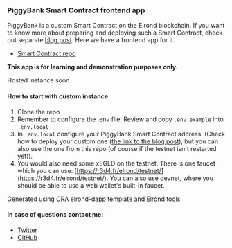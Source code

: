 ### PiggyBank Smart Contract frontend app

PiggyBank is a custom Smart Contract on the Elrond blockchain. If you want to know more about preparing and deploying such a Smart Contract, check out separate [blog post](https://www.julian.io/articles/elrond-smart-contracts.html). Here we have a frontend app for it. 

- [Smart Contract repo](https://github.com/juliancwirko/elrond-simple-sc)

**This app is for learning and demonstration purposes only.**

Hosted instance soon.

#### How to start with custom instance

1. Clone the repo
1. Remember to configure the .env file. Review and copy `.env.example` into `.env.local`
2. In `.env.local` configure your PiggyBank Smart Contract address. (Check how to deploy your custom one ([the link to the blog post](https://www.julian.io/articles/elrond-smart-contracts.html)), but you can also use the one from this repo (of course if the testnet isn't restarted yet)).
3. You would also need some xEGLD on the testnet. There is one faucet which you can use: [https://r3d4.fr/elrond/testnet/](https://r3d4.fr/elrond/testnet/). You can also use devnet, where you should be able to use a web wallet's built-in faucet.
 
Generated using [CRA elrond-dapp template and Elrond tools](https://www.npmjs.com/package/cra-template-elrond-dapp)

 #### In case of questions contact me: 

 - [Twitter](https://twitter.com/JulianCwirko)
 - [GitHub](https://github.com/juliancwirko)
